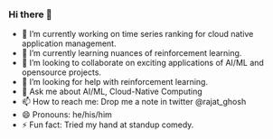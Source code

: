 ### Hi there 👋


- 🔭 I’m currently working on time series ranking for cloud native application management.
- 🌱 I’m currently learning nuances of reinforcement learning.
- 👯 I’m looking to collaborate on exciting applications of AI/ML and opensource projects. 
- 🤔 I’m looking for help with reinforcement learning.
- 💬 Ask me about AI/ML, Cloud-Native Computing
- 📫 How to reach me: Drop me a note in twitter @rajat_ghosh
- 😄 Pronouns: he/his/him
- ⚡ Fun fact: Tried my hand at standup comedy. 

